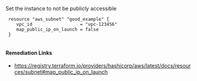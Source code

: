
Set the instance to not be publicly accessible

```hcl
 resource "aws_subnet" "good_example" {
	vpc_id                  = "vpc-123456"
	map_public_ip_on_launch = false
 }
 
```

#### Remediation Links
 - https://registry.terraform.io/providers/hashicorp/aws/latest/docs/resources/subnet#map_public_ip_on_launch

